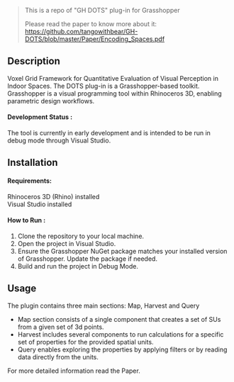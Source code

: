 > This is a repo of "GH DOTS" plug-in for Grasshopper
>
> Please read the paper to know more about it: https://github.com/tangowithbear/GH-DOTS/blob/master/Paper/Encoding_Spaces.pdf


##  Description
Voxel Grid Framework for Quantitative Evaluation of Visual Perception in Indoor Spaces. The DOTS plug-in is a Grasshopper-based toolkit.
Grasshopper is a visual programming tool within Rhinoceros 3D, enabling parametric design workflows.
#### Development Status :
The tool is currently in early development and is intended to be run in debug mode through Visual Studio.


##  Installation

#### Requirements:
Rhinoceros 3D (Rhino) installed <br>
Visual Studio installed 

#### How to Run :
1. Clone the repository to your local machine. <br>
2. Open the project in Visual Studio. <br>
3. Ensure the Grasshopper NuGet package matches your installed version of Grasshopper. Update the package if needed. <br>
4. Build and run the project in Debug Mode. <br>

## Usage
The plugin contains three main sections: Map, Harvest and Query <br>
- Map section consists of a single component that creates a set of SUs from a given set of 3d points. <br>
- Harvest includes several components to run calculations for a specific set of properties for the provided spatial units. <br>
- Query enables exploring the properties by applying filters or by reading data directly from the units. 

For more detailed information read the Paper.
